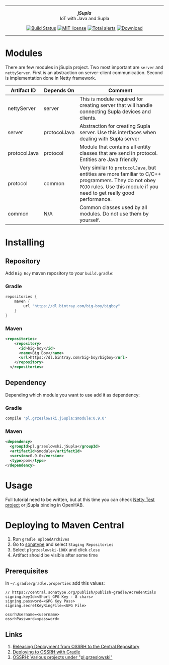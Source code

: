 ***

<div align="center">
    <b><em>jSupla</em></b><br>
    IoT with Java and <why href="https://supla.org">Supla</why>
</div>

<div align="center">

[![Build Status](https://travis-ci.org/magx2/jSupla.svg?branch=master)](https://travis-ci.org/magx2/jSupla)
[![MIT license](http://img.shields.io/badge/license-MIT-brightgreen.svg?style=flat)](http://opensource.org/licenses/MIT)
[![Total alerts](https://img.shields.io/lgtm/alerts/g/magx2/jSupla.svg?logo=lgtm&logoWidth=18)](https://lgtm.com/projects/g/magx2/jSupla/alerts/)
[![Download](https://api.bintray.com/packages/big-boy/bigboy/jSupla/images/download.svg) ](https://bintray.com/big-boy/bigboy/jSupla/_latestVersion)

</div>

***

# Modules

There are few modules in jSupla project. Two most important are ```server``` and ```nettyServer```. 
First is an abstraction on server-client communication. Second is implementation done in Netty framework.

| Artifact ID  | Depends On   | Comment |
| ------------ | ------------ | ------- |
| nettyServer  | server       | This is module required for creating server that will handle connecting Supla devices and clients. |
| server       | protocolJava | Abstraction for creating Supla server. Use this interfaces when dealing with Supla server |
| protocolJava | protocol     | Module that contains all entity classes that are send in protocol. Entities are Java friendly |
| protocol     | common       | Very similar to ```protocolJava```, but entities are more familiar to C/C++ programmers. They do not obey ```POJO``` rules. Use this module if you need to get really good performance. |
| common       | N/A          | Common classes used by all modules. Do not use them by yourself. |
 

# Installing

## Repository

Add ```Big Boy``` maven repository to your ```build.gradle```:

### Gradle

```groovy
repositories {
    maven {
        url "https://dl.bintray.com/big-boy/bigboy"
    }
}
``` 

### Maven

```xml
<repositories>
    <repository>
      <id>big-boy</id>
      <name>Big Boy</name>
      <url>https://dl.bintray.com/big-boy/bigboy</url>
    </repository>
  </repositories>
```

## Dependency

Depending which module you want to use add it as dependency: 

### Gradle

```groovy
compile 'pl.grzeslowski.jSupla:$module:0.9.0'
```

### Maven

```xml
<dependency>
  <groupId>pl.grzeslowski.jSupla</groupId>
  <artifactId>$module</artifactId>
  <version>0.9.0</version>
  <type>pom</type>
</dependency>
```

# Usage

Full tutorial need to be written, but at this time you can check [Netty Test project](https://github.com/magx2/jSupla/blob/master/nettyTest/src/main/java/pl/grzeslowski/jsupla/nettytest/Server.java) 
or jSupla binding in OpenHAB.

# Deploying to Maven Central

1. Run `gradle uploadArchives`
2. Go to [sonatype](https://s01.oss.sonatype.org/#stagingRepositories) and select `Staging Repositories`
3. Select `plgrzeslowski-100X` and click `close`
4. Artifact should be visible after some time

## Prerequisites

In `~/.gradle/gradle.properties` add this values:

```properties
// https://central.sonatype.org/publish/publish-gradle/#credentials
signing.keyId=<Short GPG Key - 8 chars>
signing.password=<GPG Key Pass>
signing.secretKeyRingFile=<GPG File>

ossrhUsername=<username>
ossrhPassword=<password>
```

## Links

1. [Releasing Deployment from OSSRH to the Central Repository](https://central.sonatype.org/publish/release/)
2. [Deploying to OSSRH with Gradle](https://central.sonatype.org/publish/publish-gradle/)
3. [OSSRH: Various projects under "pl.grzeslowski"](https://issues.sonatype.org/projects/OSSRH/issues/OSSRH-98249?filter=reportedbyme)